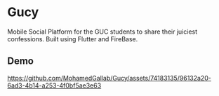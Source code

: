 # Gucy
Mobile Social Platform for the GUC students to share their juiciest confessions. Built using Flutter and FireBase.
## Demo
https://github.com/MohamedGallab/Gucy/assets/74183135/96132a20-6ad3-4b14-a253-4f0bf5ae3e63
